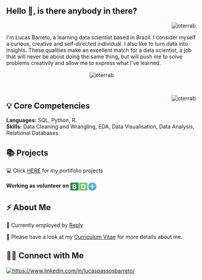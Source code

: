 ## Hello 👋, is there anybody in there?
<p align="right"> <img src="https://komarev.com/ghpvc/?username=oterrab&label=Profile%20views&color=0e75b6&style=flat" alt="oterrab" /> </p>

I'm Lucas Barreto, a learning data scientist based in Brazil. I consider myself a curious, creative and self-directed individual. I also like to turn data into insights. These qualities make an excellent match for a data scientist, a job that will never be about doing the same thing, but will push me to solve problems creativily and allow me to express what I've learned.



<p align="center">&nbsp;<img align="center" src="https://github-readme-stats.vercel.app/api?username=oterrab&show_icons=true&locale=en" alt="oterrab" /></p>


<br/>

<p><img align="right" src="https://github-readme-stats.vercel.app/api/top-langs?username=oterrab&show_icons=true&locale=en&layout=compact" alt="oterrab" /></p>

## 💡 Core Competencies
**Languages:** SQL, Python, R. <br/>
**Skills:** Data Cleaning and Wrangling, EDA, Data Visualisation, Data Analysis, Relational Databases. 




## 📚 Projects
💻 Click [HERE](https://github.com/oterrab/portfolio-projects/) for my portifolio projects

<p align="left"><strong>Working as volunteer on  </strong>
<a href="https://github.com/basedosdados/mais" target="blank"><img align="center" src="https://github.com/basedosdados/mais/raw/master/docs/images/bdmais_logo.png" alt="Base dos Dados Mais" width="70" /></a>
</p>

## ⚡️ About Me

💼 Currently employed by [Reply](https://www.reply.com/en/)

🔖 Please have a look at my [Curriculum Vitae](https://drive.google.com/file/d/1xxawgEzgt-Oybd_eQlSKTI27pfeckPhZ/view?usp=sharing) for more details about me.

## 🙌🏻 Connect with Me

<p align="left">
<a href="https://linkedin.com/in/https://www.linkedin.com/in/lucaspassosbarreto/" target="blank"><img align="center" src="https://raw.githubusercontent.com/rahuldkjain/github-profile-readme-generator/master/src/images/icons/Social/linked-in-alt.svg" alt="https://www.linkedin.com/in/lucaspassosbarreto/" height="30" width="40" /></a>
</p>


